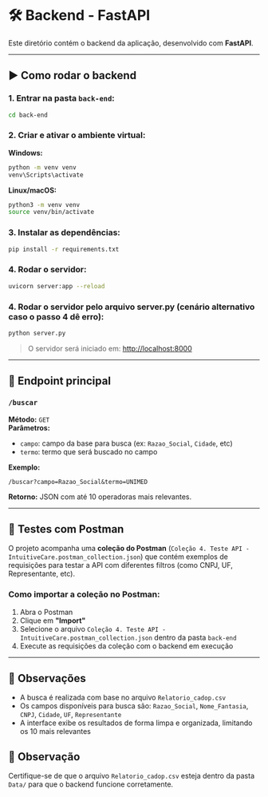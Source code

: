 # 🛠️ Backend - FastAPI

Este diretório contém o backend da aplicação, desenvolvido com **FastAPI**.

---

## ▶️ Como rodar o backend

### 1. Entrar na pasta `back-end`:
```bash
cd back-end
```

### 2. Criar e ativar o ambiente virtual:

**Windows:**
```bash
python -m venv venv
venv\Scripts\activate
```

**Linux/macOS:**
```bash
python3 -m venv venv
source venv/bin/activate
```

### 3. Instalar as dependências:
```bash
pip install -r requirements.txt
```

### 4. Rodar o servidor:
```bash
uvicorn server:app --reload
```

### 4. Rodar o servidor pelo arquivo server.py (cenário alternativo caso o passo 4 dê erro):
```bash
python server.py
```

> O servidor será iniciado em: [http://localhost:8000](http://localhost:8000)

---

## 🔎 Endpoint principal

### `/buscar`

**Método:** `GET`  
**Parâmetros:**
- `campo`: campo da base para busca (ex: `Razao_Social`, `Cidade`, etc)
- `termo`: termo que será buscado no campo

**Exemplo:**
```
/buscar?campo=Razao_Social&termo=UNIMED
```

**Retorno:** JSON com até 10 operadoras mais relevantes.

---

## 🧪 Testes com Postman

O projeto acompanha uma **coleção do Postman** (`Coleção 4. Teste API - IntuitiveCare.postman_collection.json`) que contém exemplos de requisições para testar a API com diferentes filtros (como CNPJ, UF, Representante, etc).

### Como importar a coleção no Postman:

1. Abra o Postman
2. Clique em **"Import"**
3. Selecione o arquivo `Coleção 4. Teste API - IntuitiveCare.postman_collection.json` dentro da pasta `back-end`
4. Execute as requisições da coleção com o backend em execução

---

## 📌 Observações

- A busca é realizada com base no arquivo `Relatorio_cadop.csv`
- Os campos disponíveis para busca são: `Razao_Social`, `Nome_Fantasia`, `CNPJ`, `Cidade`, `UF`, `Representante`
- A interface exibe os resultados de forma limpa e organizada, limitando os 10 mais relevantes

## 📌 Observação

Certifique-se de que o arquivo `Relatorio_cadop.csv` esteja dentro da pasta `Data/` para que o backend funcione corretamente.